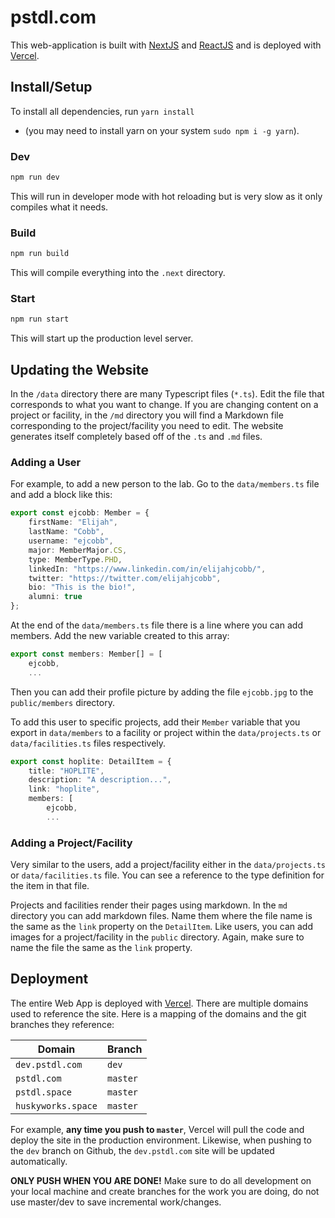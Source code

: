 # pstdl.com
This web-application is built with [NextJS](https://nextjs.org/) and [ReactJS](https://reactjs.org/) and is
deployed with [Vercel](https://vercel.com/).

## Install/Setup
To install all dependencies, run `yarn install`
* (you may need to install yarn on your system `sudo npm i -g yarn`).
### Dev
```bash
npm run dev
```
This will run in developer mode with  hot reloading but is very slow as it only compiles what it needs.

### Build
```bash
npm run build
```
This will compile everything into the `.next` directory.

### Start
```bash
npm run start
```
This will start up the production level server.

## Updating the Website
In the `/data` directory there are many Typescript files (`*.ts`). Edit the file that corresponds to what you want to
change. If you are changing content on a project or facility, in the `/md` directory you will find a Markdown file 
corresponding to the project/facility you need to edit. The website generates itself completely based off of the
`.ts` and `.md` files.

### Adding a User
For example, to add a new person to the lab. Go to the `data/members.ts` file and add a block like this:
```typescript
export const ejcobb: Member = {
    firstName: "Elijah",
    lastName: "Cobb",
    username: "ejcobb",
	major: MemberMajor.CS,
	type: MemberType.PHD,
	linkedIn: "https://www.linkedin.com/in/elijahjcobb/",
	twitter: "https://twitter.com/elijahjcobb",
	bio: "This is the bio!",
	alumni: true
};
```

At the end of the `data/members.ts` file there is a line where you can add members. Add the new variable created to
this array:
```typescript
export const members: Member[] = [
    ejcobb,
    ...
```
Then you can add their profile picture by adding the file `ejcobb.jpg` to the `public/members` directory.

To add this user to specific projects, add their `Member` variable that you export in `data/members` to a facility or 
project within the `data/projects.ts` or `data/facilities.ts` files respectively.

```typescript
export const hoplite: DetailItem = {
    title: "HOPLITE",
    description: "A description...", 
    link: "hoplite",
    members: [
        ejcobb,
        ...
```

### Adding a Project/Facility
Very similar to the users, add a project/facility either in the `data/projects.ts` or
`data/facilities.ts` file. You can see a reference to the type definition for the item in that file.

Projects and facilities render their pages using markdown. In the `md` directory you can add markdown files.
Name them where the file name is the same as the `link` property on the `DetailItem`. Like users, you can add images
for a project/facility in the `public` directory. Again, make sure to name the file the same as the `link` property.


## Deployment
The entire Web App is deployed with [Vercel](https://vercel.com/). There are multiple domains used to reference
the site. Here is a mapping of the domains and the git branches they reference:

|Domain| Branch   |
|---|----------|
|`dev.pstdl.com`| `dev`    |
|`pstdl.com`| `master` |
|`pstdl.space`| `master`   |
|`huskyworks.space`| `master`   |

For example, **any time you push to `master`**, Vercel will pull the code and deploy the site in the production
environment. Likewise, when pushing to the `dev` branch on Github, the `dev.pstdl.com` site
will be updated automatically.

**ONLY PUSH WHEN YOU ARE DONE!** Make sure to do all development on your local machine and create branches
for the work you are doing, do not use master/dev to save incremental work/changes.